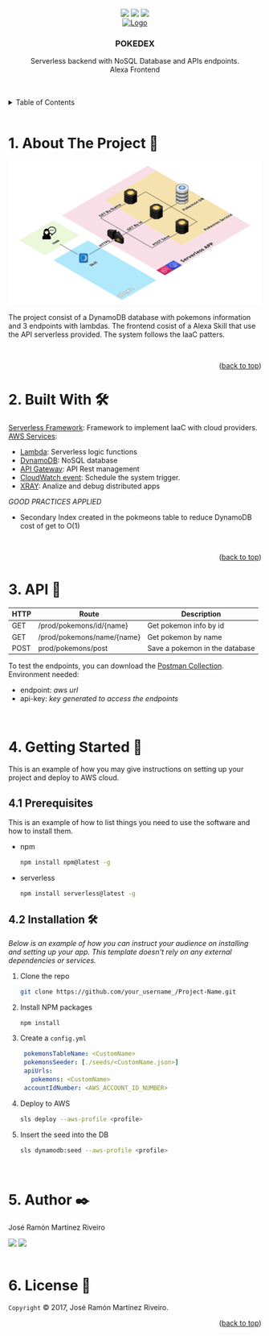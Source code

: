 <div id="top"></div>


<!-- PROJECT LOGO -->
<br />
<div align="center">
  <img src="https://img.shields.io/badge/amazon%20alexa-52b5f7?style=for-the-badge&logo=amazon%20alexa&logoColor=white"></img>
  <img src="https://img.shields.io/badge/AWS-%23FF9900.svg?style=for-the-badge&logo=amazon-aws&logoColor=white"></img>
  <img src="https://img.shields.io/badge/Amazon%20DynamoDB-4053D6?style=for-the-badge&logo=Amazon%20DynamoDB&logoColor=white"></img>
  <br/>
  <a href="https://github.com/othneildrew/Best-README-Template">
    <img src="https://icon-library.com/images/pokedex-icon/pokedex-icon-21.jpg" alt="Logo" width="200" >
  </a>

  <h3 align="center">POKEDEX</h3>

  <p align="center">
    Serverless backend with NoSQL Database and APIs endpoints.
    <br/>
    Alexa Frontend
    <br />
    <br />
    <br />
  </p>
</div>

<!-- TABLE OF CONTENTS -->
<details>
  <summary>Table of Contents</summary>
  <ol>
    <li><a href="#about-the-project">About The Project</a></li>
    <li><a href="#built-with">Built With</a></li>
    <li><a href="#api-usage">API Usage</a></li>
    <li>
      <a href="#getting-started">Getting Started</a>
      <ul>
        <li><a href="#prerequisites">Prerequisites</a></li>
        <li><a href="#installation">Installation</a></li>
      </ul>
    </li>
    <li><a href="#author">Author</a></li>
    <li><a href="#license">License</a></li>
  </ol>
</details>

<br>

<!-- ABOUT THE PROJECT -->
# 1. About The Project 📢

![](./resources/diagram.png "Diagram")
</br>

The project consist of a DynamoDB database with pokemons information and 3 endpoints with lambdas. The frontend cosist of a Alexa Skill that use the API serverless provided. The system follows the IaaC patters.

</br>
<p align="right">(<a href="#top">back to top</a>)</p>


# 2. Built With 🛠️

[Serverless Framework](https://www.serverless.com/): Framework to implement IaaC with cloud providers.
[AWS Services](https://aws.amazon.com/es/):
* [Lambda](https://aws.amazon.com/es/lambda/): Serverless logic functions
* [DynamoDB](https://aws.amazon.com/es/dynamodb/): NoSQL database
* [API Gateway](https://aws.amazon.com/es/api-gateway/): API Rest management
* [CloudWatch event](https://docs.aws.amazon.com/AmazonCloudWatch/latest/events/WhatIsCloudWatchEvents.html): Schedule the system trigger.
* [XRAY](https://aws.amazon.com/es/xray/): Analize and debug distributed apps

_GOOD PRACTICES APPLIED_

* Secondary Index created in the pokmeons table to reduce DynamoDB cost of get to O(1)
 
</br>
<p align="right">(<a href="#top">back to top</a>)</p>


# 3. API 🚀

| HTTP   |      Route      |  Description |
|----------|-------|-------------|
| GET |  /prod/pokemons/id/{name} | Get pokemon info by id |
| GET |   /prod/pokemons/name/{name}   |  Get pokemon by name |
| POST| prod/pokemons/post |   Save a pokemon in the database |

To test the endpoints, you can download the [Postman Collection](./resources/pokemon.postman_collection.json). <br/>Environment needed:
* endpoint: _aws url_
* api-key: _key generated to access the endpoints_

</br>

# 4. Getting Started 🔧  

This is an example of how you may give instructions on setting up your project and deploy to AWS cloud.

## 4.1 Prerequisites

This is an example of how to list things you need to use the software and how to install them.
* npm
  ```sh
  npm install npm@latest -g
  ```
* serverless
  ```sh
  npm install serverless@latest -g
  ```

## 4.2 Installation 🛠️ 

_Below is an example of how you can instruct your audience on installing and setting up your app. This template doesn't rely on any external dependencies or services._

1. Clone the repo
   ```sh
   git clone https://github.com/your_username_/Project-Name.git
   ```
2. Install NPM packages
   ```sh
   npm install
   ```
3. Create a `config.yml`
   ```yml
    pokemonsTableName: <CustomName>
    pokemonsSeeder: [./seeds/<CustomName.json>]
    apiUrls:
      pokemons: <CustomName>
    accountIdNumber: <AWS_ACCOUNT_ID_NUMBER>
   ```

4. Deploy to AWS
   ```sh
   sls deploy --aws-profile <profile>
   ```

5. Insert the seed into the DB
   ```sh
   sls dynamodb:seed --aws-profile <profile>
   ```
</br>

<!-- CONTACT -->
# 5. Author ✒️

José Ramón Martínez Riveiro 

<a href="https://www.linkedin.com/in/joseramonmartinezriveiro/"><img src="https://img.shields.io/badge/LinkedIn-0077B5?style=for-the-badge&logo=linkedin&logoColor=white"></a>
<a href="https://joseramonmartinez.github.io/"><img src="https://img.shields.io/badge/website-000000?style=for-the-badge&logo=About.me&logoColor=white"></a>
</img>
</br>
</br>
<!-- LICENSE -->
# 6. License 📄
`Copyright` © 2017, José Ramón Martínez Riveiro. 


<p align="right">(<a href="#top">back to top</a>)</p>

